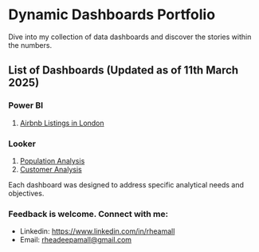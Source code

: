 # Dynamic Dashboards Portfolio

Dive into my collection of data dashboards and discover the stories within the numbers. 

## List of Dashboards (Updated as of 11th March 2025)

### Power BI
1. [Airbnb Listings in London](https://github.com/rheamall/Dashboards/tree/8d40c7a6d13938afb474be3c6eab9c7c69ff7c10/Power%20BI/Airbnb%20London)

### Looker
1. [Population Analysis](https://github.com/rheamall/Dashboards/tree/620c2fdd5cdf36201fbd34336da1ae0a7dcea0cf/Looker/World%20Population)
2. [Customer Analysis](https://github.com/rheamall/Dashboards/tree/42c8b5bf01e6a0557af35cfd4b8303d47a01fbb8/Looker/Customer%20Analysis)

Each dashboard was designed to address specific analytical needs and objectives.

### Feedback is welcome. Connect with me:
- Linkedin: https://www.linkedin.com/in/rheamall
- Email: rheadeepamall@gmail.com
